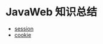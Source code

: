 # JavaWeb 知识总结

- [session](https://github.com/colg-cloud/JavaWeb/tree/master/javaweb-session/javaweb-session-doc)
- [cookie](https://github.com/colg-cloud/JavaWeb/tree/master/javaweb-cookie/javaweb-cookie-doc)

